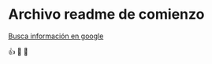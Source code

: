 # Archivo **readme** de comienzo
[Busca información en google](http://www.google.es)

:+1:   :hear_no_evil:   :poop:
